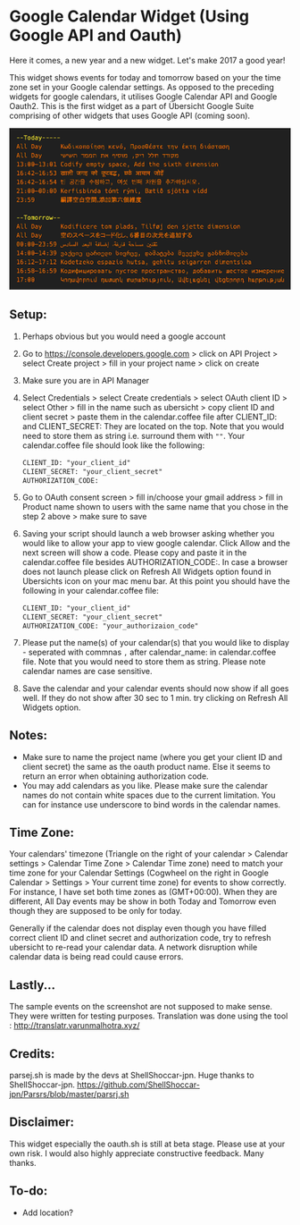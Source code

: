 # Google Calendar Widget (Using Google API and Oauth)

Here it comes, a new year and a new widget. Let's make 2017 a good year!

This widget shows events for today and tomorrow based on your the time zone set in your Google calendar settings. As opposed to the preceding widgets for google calendars, it utilises Google Calendar API and Google Oauth2. This is the first widget as a part of Übersicht Google Suite comprising of other widgets that uses Google API (coming soon).

![Google Calendar](screenshot.png "Google Calendar")

## Setup:
1. Perhaps obvious but you would need a google account
2. Go to https://console.developers.google.com > click on API Project > select Create project > fill in your project name > click on create
3. Make sure you are in API Manager
4. Select Credentials > select Create credentials > select OAuth client ID > select Other > fill in the name such as ubersicht > copy client ID and client secret > paste them in the calendar.coffee file after CLIENT_ID: and CLIENT_SECRET: They are located on the top. Note that you would need to store them as string i.e. surround them with ```""```. 
Your calendar.coffee file should look like the following:

    ```
    CLIENT_ID: "your_client_id"
    CLIENT_SECRET: "your_client_secret"
    AUTHORIZATION_CODE:
    ```

5. Go to OAuth consent screen > fill in/choose your gmail address > fill in Product name shown to users with the same name that you chose in the step 2 above > make sure to save
6. Saving your script should launch a web browser asking whether you would like to allow your app to view google calendar. Click Allow and the next screen will show a code. Please copy and paste it in the calendar.coffee file besides AUTHORIZATION_CODE:. In case a browser does not launch please click on Refresh All Widgets option found in Ubersichts icon on your mac menu bar. At this point you should have the following in your calendar.coffee file:

    ```
    CLIENT_ID: "your_client_id"
    CLIENT_SECRET: "your_client_secret"
    AUTHORIZATION_CODE: "your_authorizaion_code"
    ```
    
7. Please put the name(s) of your calendar(s) that you would like to display - seperated with commnas ```,``` after calendar_name: in calendar.coffee file. Note that you would need to store them as string. Please note calendar names are case sensitive. 
8. Save the calendar and your calendar events should now show if all goes well. If they do not show after 30 sec to 1 min. try clicking on Refresh All Widgets option.

## Notes:
- Make sure to name the project name (where you get your client ID and client secret) the same as the oauth product name. Else it seems to return an error when obtaining authorization code.
- You may add calendars as you like. Please make sure the calendar names do not contain white spaces due to the current limitation. You can for instance use underscore to bind words in the calendar names.

## Time Zone:
Your calendars' timezone (Triangle on the right of your calendar > Calendar settings > Calendar Time Zone > Calendar Time zone) need to match your time zone for your Calendar Settings (Cogwheel on the right in Google Calendar > Settings > Your current time zone) for events to show correctly.
For instance, I have set both time zones as (GMT+00:00). When they are different, All Day events may be show in both Today and Tomorrow even though they are supposed to be only for today. 

Generally if the calendar does not display even though you have filled correct client ID and clinet secret and authorization code, try to refresh ubersicht to re-read your calendar data. A network disruption while calendar data is being read could cause errors.

## Lastly...
The sample events on the screenshot are not supposed to make sense. They were written for testing purposes.
Translation was done using the tool : http://translatr.varunmalhotra.xyz/

## Credits:
parsej.sh is made by the devs at ShellShoccar-jpn. Huge thanks to ShellShoccar-jpn.
https://github.com/ShellShoccar-jpn/Parsrs/blob/master/parsrj.sh

## Disclaimer:
This widget especially the oauth.sh is still at beta stage. Please use at your own risk. I would also highly appreciate constructive feedback. Many thanks.

## To-do:
- Add location?

